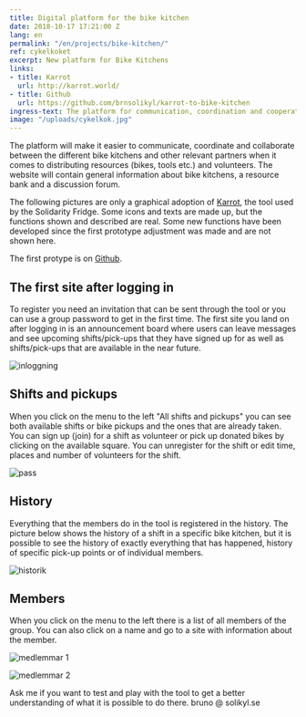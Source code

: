 ```yaml
---
title: Digital platform for the bike kitchen
date: 2018-10-17 17:21:00 Z
lang: en
permalink: "/en/projects/bike-kitchen/"
ref: cykelkoket
excerpt: New platform for Bike Kitchens
links:
- title: Karrot
  url: http://karrot.world/
- title: Github
  url: https://github.com/brnsolikyl/karrot-to-bike-kitchen
ingress-text: The platform for communication, coordination and cooperation between the different bike kitchens.
image: "/uploads/cykelkok.jpg"
---
```




The platform will make it easier to communicate, coordinate and collaborate between the different bike kitchens and other relevant partners when it comes to distributing resources (bikes, tools etc.) and volunteers. The website will contain general information about bike kitchens, a resource bank and a discussion forum.

The following pictures are only a graphical adoption of [Karrot](http://karrot.world/), the tool used by the Solidarity Fridge. Some icons and texts are made up, but the functions shown and described are real. Some new functions have been developed since the first prototype adjustment was made and are not shown here.

The first protype is on  [Github](https://github.com/brnsolikyl/karrot-to-bike-kitchen).

## The first site after logging in
To register you need an invitation that can be sent through the tool or you can use a group password to get in the first time. The first site you land on after logging in is an announcement board where users can leave messages and see upcoming shifts/pick-ups that they have signed up for as well as shifts/pick-ups that are available in the near future.

![inloggning](/uploads/cykelkoket1.png)


## Shifts and pickups
When you click on the menu to the left "All shifts and pickups" you can see both available shifts or bike pickups and the ones that are already taken. You can sign up (join) for a shift as volunteer or pick up donated bikes by clicking on the available square. You can unregister for the shift or edit time, places and number of volunteers for the shift.

![pass](/uploads/cykelkoket2.png)


## History
Everything that the members do in the tool is registered in the history. The picture below shows the history of a shift in a specific bike kitchen, but it is possible to see the history of exactly everything that has happened, history of specific pick-up points or of individual members.

![historik](/uploads/cykelkoket3.png)


## Members
When you click on the menu to the left there is a list of all members of the group. You can also click on a name and go to a site with information about the member.

![medlemmar 1](/uploads/cykelkoket4.png)

![medlemmar 2](/uploads/cykelkoket5.png)

Ask me if you want to test and play with the tool to get a better understanding of what it is possible to do there. bruno @ solikyl.se
